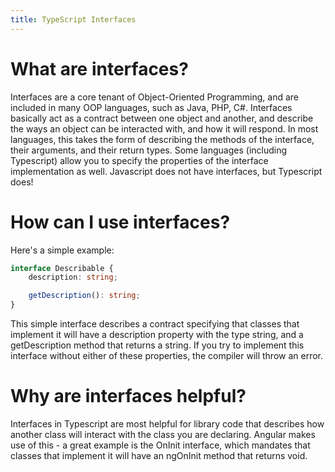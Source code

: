 ```yaml
---
title: TypeScript Interfaces
---
```


# What are interfaces?

Interfaces are a core tenant of Object-Oriented Programming, and are included in many OOP languages, such as Java, PHP, C#. Interfaces basically act as a contract between one object and another, and describe the ways an object can be interacted with, and how it will respond. In most languages, this takes the form of describing the methods of the interface, their arguments, and their return types. Some languages (including Typescript) allow you to specify the properties of the interface implementation as well. Javascript does not have interfaces, but Typescript does!

# How can I use interfaces?

Here's a simple example:

```typescript
interface Describable {
    description: string;

    getDescription(): string;
}
```

This simple interface describes a contract specifying that classes that implement it will have a description property with the type string, and a getDescription method that returns a string. If you try to implement this interface without either of these properties, the compiler will throw an error.

# Why are interfaces helpful?

Interfaces in Typescript are most helpful for library code that describes how another class will interact with the class you are declaring. Angular makes use of this - a great example is the OnInit interface, which mandates that classes that implement it will have an ngOnInit method that returns void. 